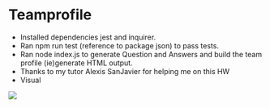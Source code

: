 # Teamprofile

* Installed dependencies jest and inquirer.
* Ran npm run test (reference to package json) to pass tests.
* Ran node index.js to generate Question and Answers and  build the team profile (ie)generate HTML output.
* Thanks to my tutor Alexis SanJavier for helping me on this HW 
*  Visual 
<img src="./Profilegen.gif">


